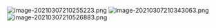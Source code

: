 
![image-20210307210255223.png](WEBRESOURCE5ec4809ff77906a3bdf89a35c151ec2a.png)
![image-20210307210343063.png](WEBRESOURCE752321044f3c3e9cf1f0ef26b910d73e.png)
![image-20210307210526883.png](WEBRESOURCEea66ac9931450b104390aca770c38301.png)